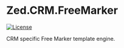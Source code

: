 # Zed.CRM.FreeMarker

[![License](https://img.shields.io/badge/license-MIT-yellowgreen.svg?style=flat)](https://github.com/aspirinv/Zed.CRM.FreeMarker/blob/master/LICENSE)

CRM specific Free Marker template engine. 
